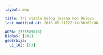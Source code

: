 ```yaml
---
layout: map

title: Tri stabla belog jasena kod Dolova
last_modified_at: 2018-05-21T22:14:50+02:00

WDPA: [555589016]
BioRaS: [281]
geoSrbija:
  L1_182: [53]
---
```

